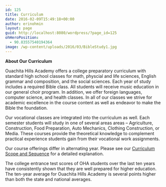```yaml
---
id: 125
title: Curriculum
date: 2016-02-09T15:49:18+00:00
author: erinohmin
layout: page
guid: http://localhost:8080/wordpress/?page_id=125
ohHeroPosition:
  - 90.83557540194364
image: /wp-content/uploads/2016/03/BibleStudy1.jpg
---
```

**About Our Curriculum**

Ouachita Hills Academy offers a college preparatory curriculum with standard high school classes for math, physcial and life sciences, English grammar and composition, and the social sciences. Each year of study includes a required Bible class. All students will receive music education in our general choir program. In addition, we offer foreign languages, computer science, and health classes. In all of our classes we strive for academic excellence in the course content as well as endeavor to make the Bible the foundation.

Our vocational classes are integrated into the curriculum as well. Each semester students will study in one of several areas areas &#8211; Agriculture, Construction, Food Preparation, Auto Mechanics, Clothing Construction, or Media. These courses provide the theoretical knowledge to complement practical experience students gain from their vocational work assignments.

Our course offerings differ in alternating year. Please see our [Curriculum Scope and Sequence](http://localhost:8080/wordpress/wp-content/uploads/2016/02/Curriculum-Scope-and-Sequence-OHA.pdf) for a detailed explanation.

The college entrance test scores of OHA students over the last ten years have consistently shown that they are well prepared for higher education. The ten-year average for Ouachita Hills Academy is several points higher than both the state and national averages.

&nbsp;